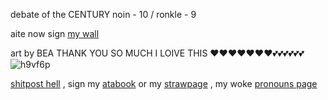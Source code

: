 debate of the CENTURY 
noin - 10 / ronkle - 9 

aite now sign [my wall](https://walloftext.co/27j) 

art by BEA THANK YOU SO MUCH I LOIVE THIS ❤❤❤❤❤❤❤💕💕💕💕💕💕
![h9vf6p](https://github.com/user-attachments/assets/46f87a48-2364-406f-89e5-5557be7af887)



  [shitpost hell](https://shitposthell.straw.page) , sign my [atabook](https://27j.atabook.org) or my [strawpage](https://27jay.straw.page) , my woke [pronouns page](https://pronouns.cc/@27jay)

<!--
**27-jjay/27-jjay** is a ✨ _special_ ✨ repository because its `README.md` (this file) appears on your GitHub profile.

Here are some ideas to get you started:

- 🔭 I’m currently working on ...
- 🌱 I’m currently learning ...
- 👯 I’m looking to collaborate on ...
- 🤔 I’m looking for help with ...
- 💬 Ask me about ...
- 📫 How to reach me: ...
- 😄 Pronouns: ...
- ⚡ Fun fact: ...
-->

